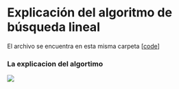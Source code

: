 # Explicación del algoritmo de búsqueda lineal

El archivo se encuentra en esta misma carpeta [[code](https://github.com/gnvidal/Algorithms/blob/7e7774ac2ba10ed961e1228700ee9599d669e634/1.Searching_algorithms/2.Search_linear/Search_linear.py)]

### La explicacion del algortimo

<img src="https://github.com/gnvidal/Algorithms/blob/5eb4a992e8464f511a4f0649793283557698aa32/1.Searching_algorithms/2.Binary_search/Binario.jpg" alt=" "/>
